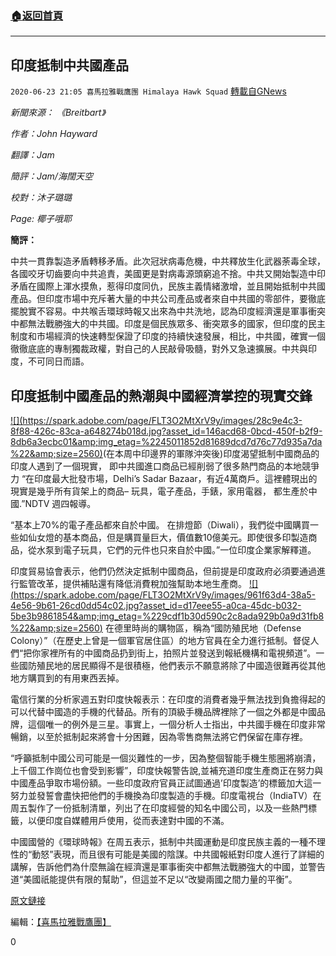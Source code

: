 ###  [:house:返回首頁](https://github.com/ourhimalayas/txt)
---

## 印度抵制中共國產品
`2020-06-23 21:05 喜馬拉雅戰鷹團 Himalaya Hawk Squad` [轉載自GNews](https://gnews.org/zh-hant/243517/)

*新聞來源： 《Breitbart》*

*作者：John Hayward*

*翻譯：Jam*

*簡評：Jam/海闊天空*

*校對：沐子璐璐*

*Page: 椰子哦耶*

**簡評：**

中共一貫靠製造矛盾轉移矛盾。此次冠狀病毒危機，中共釋放生化武器荼毒全球，各國咬牙切齒要向中共追責，美國更是對病毒源頭窮追不捨。中共又開始製造中印矛盾在國際上渾水摸魚，惹得印度同仇，民族主義情緒激增，並且開始抵制中共國產品。但印度市場中充斥著大量的中共公司產品或者來自中共國的零部件，要徹底擺脫實不容易。中共喉舌環球時報又出來為中共洗地，認為印度經濟還是軍事衝突中都無法戰勝強大的中共國。印度是個民族眾多、衝突眾多的國家，但印度的民主制度和市場經濟的快速轉型保證了印度的持續快速發展，相比，中共國，確實一個徹徹底底的專制獨裁政權，對自己的人民敲骨吸髓，對外又急速擴展。中共與印度，不可同日而語。

## **印度抵制中國產品的熱潮與中國經濟掌控的現實交鋒**
[!\[\](https://spark.adobe.com/page/FLT3O2MtXrV9y/images/28c9e4c3-8f88-426c-83ca-a648274b018d.jpg?asset_id=146acd68-0bcd-450f-b2f9-8db6a3ecbc01&amp;img_etag=%2245011852d81689dcd7d76c77d935a7da%22&amp;size=2560)](https://spark.adobe.com/page/FLT3O2MtXrV9y/images/28c9e4c3-8f88-426c-83ca-a648274b018d.jpg?asset_id=146acd68-0bcd-450f-b2f9-8db6a3ecbc01&amp;img_etag=%2245011852d81689dcd7d76c77d935a7da%22&amp;size=1024)(在本周中印邊界的軍隊沖突後)印度渴望抵制中國商品的印度人遇到了一個現實， 即中共國進口商品已經削弱了很多熱門商品的本地競爭力
“在印度最大批發市場，Delhi’s Sadar Bazaar，有近4萬商戶。這裡體現出的現實是幾乎所有貨架上的商品– 玩具，電子產品，手錶，家用電器， 都生產於中國.”NDTV 週四報導。

“基本上70%的電子產品都來自於中國。 在排燈節（Diwali），我們從中國購買一些如仙女燈的基本商品，但是購買量巨大，價值數10億美元。即使很多印製造商品，從水泵到電子玩具，它們的元件也只來自於中國。”一位印度企業家解釋道。

印度貿易協會表示，他們仍然決定抵制中國商品，但前提是印度政府必須要通過進行監管改革，提供補貼還有降低消費稅加強幫助本地生產商。
[!\[\](https://spark.adobe.com/page/FLT3O2MtXrV9y/images/961f63d4-38a5-4e56-9b61-26cd0dd54c02.jpg?asset_id=d17eee55-a0ca-45dc-b032-5be3b9861854&amp;img_etag=%229cdf1b30d590c2c8ada929b0a9d31fb8%22&amp;size=2560)](https://spark.adobe.com/page/FLT3O2MtXrV9y/images/961f63d4-38a5-4e56-9b61-26cd0dd54c02.jpg?asset_id=d17eee55-a0ca-45dc-b032-5be3b9861854&amp;img_etag=%229cdf1b30d590c2c8ada929b0a9d31fb8%22&amp;size=1024)
在德里時尚的購物區，稱為“國防殖民地（Defense Colony）”（在歷史上曾是一個軍官居住區）的地方官員在全力進行抵制。督促人們“把你家裡所有的中國商品扔到街上，拍照片並發送到報紙機構和電視頻道”。一些國防殖民地的居民顯得不是很積極，他們表示不願意將除了中國造很難再從其他地方購買到的有用東西丟掉。

電信行業的分析家週五對印度快報表示：在印度的消費者幾乎無法找到負擔得起的可以代替中國造的手機的代替品。所有的頂級手機品牌裡除了一個之外都是中國品牌，這個唯一的例外是三星。事實上，一個分析人士指出，中共國手機在印度非常暢銷，以至於抵制起來將會十分困難，因為零售商無法將它們保留在庫存裡。

“呼籲抵制中國公司可能是一個災難性的一步，因為整個智能手機生態圈將崩潰，上千個工作崗位也會受到影響”，印度快報警告說,並補充道印度生產商正在努力與中國產品爭取市場份額。一些印度政府官員正試圖通過’印度製造’的標籤加大這一努力並發誓會盡快把他們的手機換為印度製造的手機。印度電視台（IndiaTV）在周五製作了一份抵制清單，列出了在印度經營的知名中國公司，以及一些熱門標籤，以便印度自媒體用戶使用，從而表達對中國的不滿。

中國國營的《環球時報》在周五表示，抵制中共國運動是印度民族主義的一種不理性的“動怒”表現，而且很有可能是美國的陰謀。中共國報紙對印度人進行了詳細的講解，告訴他們為什麼無論在經濟還是軍事衝突中都無法戰勝強大的中國，並警告道“美國祇能提供有限的幫助”，但這並不足以“改變兩國之間力量的平衡”。

[原文鏈接](https://www.breitbart.com/national-security/2020/06/19/indian-fervor-to-boycott-chinese-products-meets-reality-of-chinese-economic-takeover/)

編輯：[【喜馬拉雅戰鷹團】](https://spark.adobe.com/page/FLT3O2MtXrV9y/)

0
